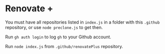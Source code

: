 # Renovate +

You must have all repositories listed in `index.js` in a folder with this `.github` repository, or use `node preclone.js` to get then.

Run `gh auth login` to log `gh` to your Github account.

Run `node index.js` from `.github/renovatePlus` repository.

